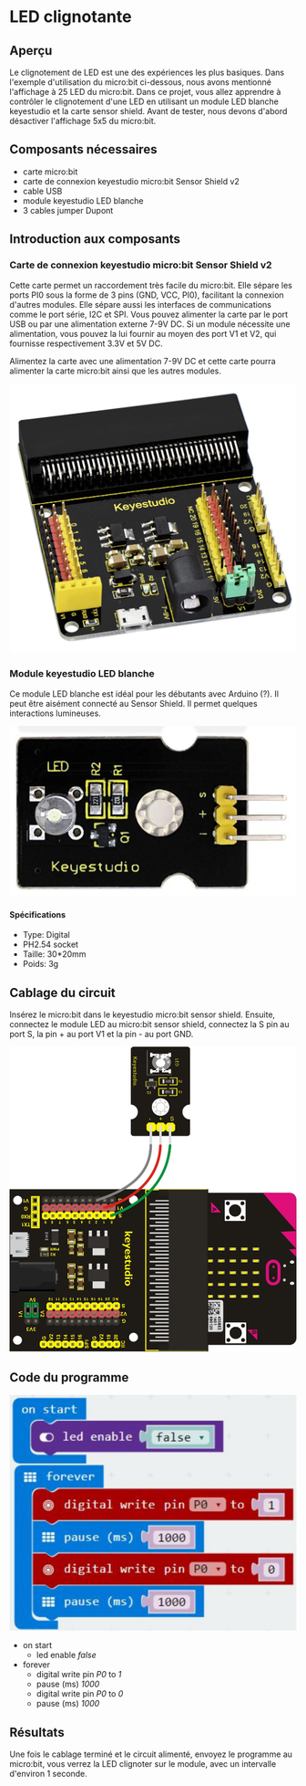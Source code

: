 # LED clignotante

## Aperçu

Le clignotement de LED est une des expériences les plus basiques. Dans l'exemple d'utilisation du micro:bit ci-dessous, nous avons mentionné l'affichage à 25 LED du micro:bit. Dans ce projet, vous allez apprendre à contrôler le clignotement d'une LED en utilisant un module LED blanche keyestudio et la carte sensor shield. Avant de tester, nous devons d'abord désactiver l'affichage 5x5 du micro:bit.

## Composants nécessaires

- carte micro:bit
- carte de connexion keyestudio micro:bit Sensor Shield v2
- cable USB
- module keyestudio LED blanche
- 3 cables jumper Dupont

## Introduction aux composants

### Carte de connexion keyestudio micro:bit Sensor Shield v2

Cette carte permet un raccordement très facile du micro:bit. Elle sépare les ports PI0 sous la forme de 3 pins (GND, VCC, PI0), facilitant la connexion d'autres modules. Elle sépare aussi les interfaces de communications comme le port série, I2C et SPI. Vous pouvez alimenter la carte par le port USB ou par une alimentation externe 7-9V DC. Si un module nécessite une alimentation, vous pouvez la lui fournir au moyen des port V1 et V2, qui fournisse respectivement 3.3V et 5V DC.

Alimentez la carte avec une alimentation 7-9V DC et cette carte pourra alimenter la carte micro:bit ainsi que les autres modules.

![Sensor Shield](images/MicrobitSensorShieldV2.png)

### Module keyestudio LED blanche

Ce module LED blanche est idéal pour les débutants avec Arduino (?). Il peut être aisément connecté au Sensor Shield. Il permet quelques interactions lumineuses.

![Module LED](images/WhiteLedModule.png)

#### Spécifications
- Type: Digital
- PH2.54 socket
- Taille: 30*20mm
- Poids: 3g

## Cablage du circuit

Insérez le micro:bit dans le keyestudio micro:bit sensor shield. Ensuite, connectez le module LED au micro:bit sensor shield, connectez la S pin au port S, la pin + au port V1 et la pin - au port GND.

![Circuit](images/LedBlinkCircuit.png)

## Code du programme

![Code](images/LedBlinkCode.png)

- on start
  - led enable *false*
- forever
  - digital write pin *P0* to *1*
  - pause (ms) *1000*
  - digital write pin *P0* to *0*
  - pause (ms) *1000*

## Résultats

Une fois le cablage terminé et le circuit alimenté, envoyez le programme au micro:bit, vous verrez la LED clignoter sur le module, avec un intervalle d'environ 1 seconde.
